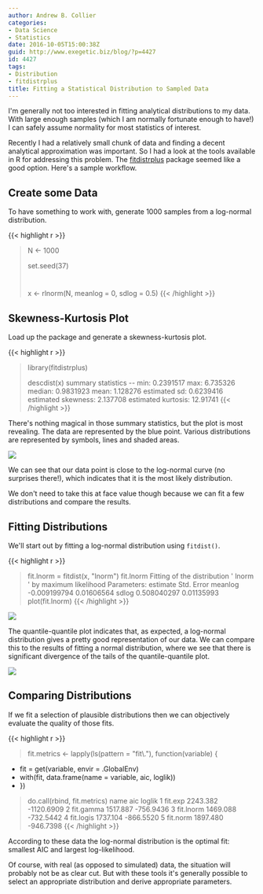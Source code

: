 ```yaml
---
author: Andrew B. Collier
categories:
- Data Science
- Statistics
date: 2016-10-05T15:00:38Z
guid: http://www.exegetic.biz/blog/?p=4427
id: 4427
tags:
- Distribution
- fitdistrplus
title: Fitting a Statistical Distribution to Sampled Data
---
```


I'm generally not too interested in fitting analytical distributions to my data. With large enough samples (which I am normally fortunate enough to have!) I can safely assume normality for most statistics of interest.

Recently I had a relatively small chunk of data and finding a decent analytical approximation was important. So I had a look at the tools available in R for addressing this problem. The [fitdistrplus](https://cran.r-project.org/web/packages/fitdistrplus/index.html) package seemed like a good option. Here's a sample workflow.

## Create some Data

To have something to work with, generate 1000 samples from a log-normal distribution.

{{< highlight r >}}
> N <- 1000
>
> set.seed(37)
> #
> x <- rlnorm(N, meanlog = 0, sdlog = 0.5)
{{< /highlight >}}

## Skewness-Kurtosis Plot

Load up the package and generate a skewness-kurtosis plot.

{{< highlight r >}}
> library(fitdistrplus)
>
> descdist(x)
summary statistics
--
min: 0.2391517 max: 6.735326
median: 0.9831923
mean: 1.128276
estimated sd: 0.6239416
estimated skewness: 2.137708
estimated kurtosis: 12.91741
{{< /highlight >}}

There's nothing magical in those summary statistics, but the plot is most revealing. The data are represented by the blue point. Various distributions are represented by symbols, lines and shaded areas.

<img src="/img/2016/10/cullen-frey-plot.png">

We can see that our data point is close to the log-normal curve (no surprises there!), which indicates that it is the most likely distribution.

We don't need to take this at face value though because we can fit a few distributions and compare the results.

## Fitting Distributions

We'll start out by fitting a log-normal distribution using `fitdist()`.

{{< highlight r >}}
> fit.lnorm = fitdist(x, "lnorm")
> fit.lnorm
Fitting of the distribution ' lnorm ' by maximum likelihood 
Parameters:
            estimate Std. Error
meanlog -0.009199794 0.01606564
sdlog    0.508040297 0.01135993
> plot(fit.lnorm)
{{< /highlight >}}

<img src="/img/2016/10/fitdist-lnorm.png">

The quantile-quantile plot indicates that, as expected, a log-normal distribution gives a pretty good representation of our data. We can compare this to the results of fitting a normal distribution, where we see that there is significant divergence of the tails of the quantile-quantile plot.

<img src="/img/2016/10/fitdist-norm.png">

## Comparing Distributions

If we fit a selection of plausible distributions then we can objectively evaluate the quality of those fits.

{{< highlight r >}}
> fit.metrics <- lapply(ls(pattern = "fit\\."), function(variable) {
+   fit = get(variable, envir = .GlobalEnv)
+   with(fit, data.frame(name = variable, aic, loglik))
+ })
> do.call(rbind, fit.metrics)
       name      aic     loglik
1   fit.exp 2243.382 -1120.6909
2 fit.gamma 1517.887  -756.9436
3 fit.lnorm 1469.088  -732.5442
4 fit.logis 1737.104  -866.5520
5  fit.norm 1897.480  -946.7398
{{< /highlight >}}

According to these data the log-normal distribution is the optimal fit: smallest AIC and largest log-likelihood.

Of course, with real (as opposed to simulated) data, the situation will probably not be as clear cut. But with these tools it's generally possible to select an appropriate distribution and derive appropriate parameters.
